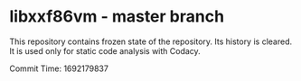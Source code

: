 # libxxf86vm - master branch

This repository contains frozen state of the repository.
Its history is cleared. It is used only for static code
analysis with Codacy.

Commit Time: 1692179837
